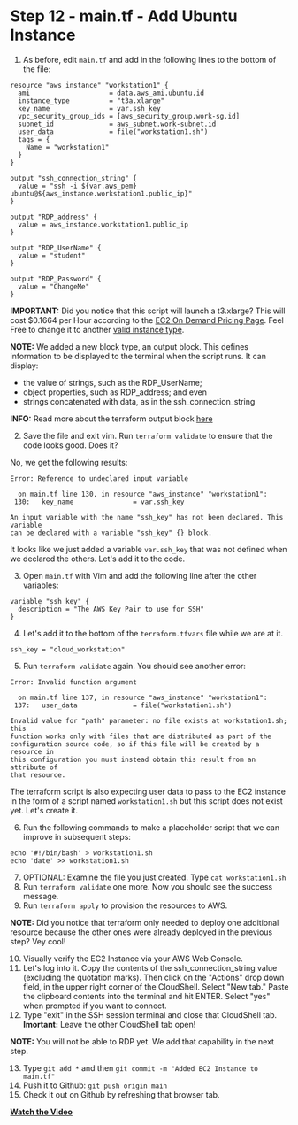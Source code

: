 # Step 12 - main.tf - Add Ubuntu Instance

1. As before, edit `main.tf` and add in the following lines to the bottom of the
file:

```
resource "aws_instance" "workstation1" {
  ami                    = data.aws_ami.ubuntu.id
  instance_type          = "t3a.xlarge"
  key_name               = var.ssh_key
  vpc_security_group_ids = [aws_security_group.work-sg.id]
  subnet_id              = aws_subnet.work-subnet.id
  user_data              = file("workstation1.sh")
  tags = {
    Name = "workstation1"
  }
}

output "ssh_connection_string" {
  value = "ssh -i ${var.aws_pem} ubuntu@${aws_instance.workstation1.public_ip}"
}

output "RDP_address" {
  value = aws_instance.workstation1.public_ip
}

output "RDP_UserName" {
  value = "student"
}

output "RDP_Password" {
  value = "ChangeMe"
}

```

**IMPORTANT:** Did you notice that this script will launch a t3.xlarge? This will cost
$0.1664 per Hour according to the
[EC2 On Demand Pricing Page](https://aws.amazon.com/ec2/pricing/on-demand/). Feel
Free to change it to another [valid instance type](https://aws.amazon.com/ec2/instance-types/).

**NOTE:** We added a new block type, an output block. This defines information to be
displayed to the terminal when the script runs. It can display:
* the value of strings, such as the RDP_UserName;
* object properties, such as RDP_address; and even
* strings concatenated with data, as in the ssh_connection_string

**INFO:** Read more about the terraform output block
[here](https://www.terraform.io/docs/language/values/outputs.html)  

2. Save the file and exit vim. Run `terraform validate` to ensure that the code
looks good. Does it?

No, we get the following results:

```
Error: Reference to undeclared input variable

  on main.tf line 130, in resource "aws_instance" "workstation1":
 130:   key_name               = var.ssh_key

An input variable with the name "ssh_key" has not been declared. This variable
can be declared with a variable "ssh_key" {} block.
```

It looks like we just added a variable `var.ssh_key` that was not defined when we
declared the others. Let's add it to the code.

3. Open `main.tf` with Vim and add the following line after the other variables:

```
variable "ssh_key" {
  description = "The AWS Key Pair to use for SSH"
}
```

4. Let's add it to the bottom of the `terraform.tfvars` file while we are at it.

```
ssh_key = "cloud_workstation"
```

5. Run `terraform validate` again. You should see another error:

```
Error: Invalid function argument

  on main.tf line 137, in resource "aws_instance" "workstation1":
 137:   user_data              = file("workstation1.sh")

Invalid value for "path" parameter: no file exists at workstation1.sh; this
function works only with files that are distributed as part of the
configuration source code, so if this file will be created by a resource in
this configuration you must instead obtain this result from an attribute of
that resource.
```

The terraform script is also expecting user data to pass to the EC2 instance in
the form of a script named `workstation1.sh` but this script does not exist yet.
Let's create it.

6. Run the following commands to make a placeholder script that we can
improve in subsequent steps:

```
echo '#!/bin/bash' > workstation1.sh
echo 'date' >> workstation1.sh

```

7. OPTIONAL: Examine the file you just created. Type `cat workstation1.sh`
8. Run `terraform validate` one more. Now you should see the success message.
9. Run `terraform apply` to provision the resources to AWS.

**NOTE:** Did you notice that terraform only needed to deploy one additional resource
because the other ones were already deployed in the previous step? Vey cool!

10. Visually verify the EC2 Instance via your AWS Web Console.
11. Let's log into it. Copy the contents of the ssh_connection_string value (excluding
the quotation marks). Then click on the "Actions" drop down field, in the upper right
corner of the CloudShell. Select "New tab." Paste the clipboard contents into the
terminal and hit ENTER. Select "yes" when prompted if you want to connect.
12. Type "exit" in the SSH session terminal and close that CloudShell tab.
**Imortant:** Leave the other CloudShell tab open!

**NOTE:** You will not be able to RDP yet. We add that capability in the next step.

13. Type `git add *` and then `git commit -m "Added EC2 Instance to main.tf"`
14. Push it to Github: `git push origin main`
15. Check it out on Github by refreshing that browser tab.


**[Watch the Video](https://youtu.be/vxrtcXOcPBE)**
